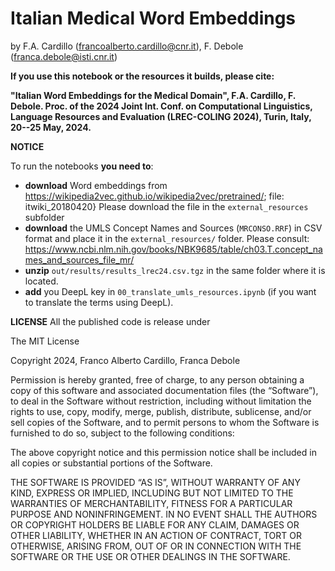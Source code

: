 # Italian Medical Word Embeddings
by F.A. Cardillo (francoalberto.cardillo@cnr.it), F. Debole (franca.debole@isti.cnr.it)

**If you use this notebook or the resources it builds, please cite:**

**"Italian Word Embeddings for the Medical Domain", F.A. Cardillo, F. Debole. Proc. of the 2024 Joint Int. Conf. on Computational Linguistics, Language Resources and Evaluation (LREC-COLING 2024), Turin, Italy, 20--25 May, 2024.**


**NOTICE**

To run the notebooks **you need to**:
- **download** Word embeddings from https://wikipedia2vec.github.io/wikipedia2vec/pretrained/; file: itwiki\_20180420}
  Please download the file in the `external_resources` subfolder
- **download** the UMLS Concept Names and Sources (`MRCONSO.RRF`) in CSV format and place it in the `external_resources/` folder. Please consult: https://www.ncbi.nlm.nih.gov/books/NBK9685/table/ch03.T.concept_names_and_sources_file_mr/
- **unzip** `out/results/results_lrec24.csv.tgz` in the same folder where it is located.
- **add** you DeepL key in `00_translate_umls_resources.ipynb` (if you want to translate the terms using DeepL).


**LICENSE**
All the published code is release under

The MIT License

Copyright 2024, Franco Alberto Cardillo, Franca Debole

Permission is hereby granted, free of charge, to any person obtaining a copy of this software and associated documentation files (the “Software”), to deal in the Software without restriction, including without limitation the rights to use, copy, modify, merge, publish, distribute, sublicense, and/or sell copies of the Software, and to permit persons to whom the Software is furnished to do so, subject to the following conditions:

The above copyright notice and this permission notice shall be included in all copies or substantial portions of the Software.

THE SOFTWARE IS PROVIDED “AS IS”, WITHOUT WARRANTY OF ANY KIND, EXPRESS OR IMPLIED, INCLUDING BUT NOT LIMITED TO THE WARRANTIES OF MERCHANTABILITY, FITNESS FOR A PARTICULAR PURPOSE AND NONINFRINGEMENT. IN NO EVENT SHALL THE AUTHORS OR COPYRIGHT HOLDERS BE LIABLE FOR ANY CLAIM, DAMAGES OR OTHER LIABILITY, WHETHER IN AN ACTION OF CONTRACT, TORT OR OTHERWISE, ARISING FROM, OUT OF OR IN CONNECTION WITH THE SOFTWARE OR THE USE OR OTHER DEALINGS IN THE SOFTWARE.
